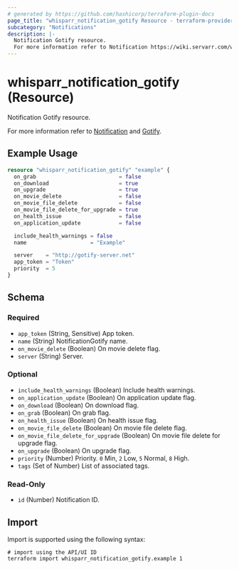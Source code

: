```yaml
---
# generated by https://github.com/hashicorp/terraform-plugin-docs
page_title: "whisparr_notification_gotify Resource - terraform-provider-whisparr"
subcategory: "Notifications"
description: |-
  Notification Gotify resource.
  For more information refer to Notification https://wiki.servarr.com/whisparr/settings#connect and Gotify https://wiki.servarr.com/whisparr/supported#gotify.
---
```


# whisparr_notification_gotify (Resource)

<!-- subcategory:Notifications -->Notification Gotify resource.
For more information refer to [Notification](https://wiki.servarr.com/whisparr/settings#connect) and [Gotify](https://wiki.servarr.com/whisparr/supported#gotify).

## Example Usage

```terraform
resource "whisparr_notification_gotify" "example" {
  on_grab                          = false
  on_download                      = true
  on_upgrade                       = true
  on_movie_delete                  = false
  on_movie_file_delete             = false
  on_movie_file_delete_for_upgrade = true
  on_health_issue                  = false
  on_application_update            = false

  include_health_warnings = false
  name                    = "Example"

  server    = "http://gotify-server.net"
  app_token = "Token"
  priority  = 5
}
```

<!-- schema generated by tfplugindocs -->
## Schema

### Required

- `app_token` (String, Sensitive) App token.
- `name` (String) NotificationGotify name.
- `on_movie_delete` (Boolean) On movie delete flag.
- `server` (String) Server.

### Optional

- `include_health_warnings` (Boolean) Include health warnings.
- `on_application_update` (Boolean) On application update flag.
- `on_download` (Boolean) On download flag.
- `on_grab` (Boolean) On grab flag.
- `on_health_issue` (Boolean) On health issue flag.
- `on_movie_file_delete` (Boolean) On movie file delete flag.
- `on_movie_file_delete_for_upgrade` (Boolean) On movie file delete for upgrade flag.
- `on_upgrade` (Boolean) On upgrade flag.
- `priority` (Number) Priority. `0` Min, `2` Low, `5` Normal, `8` High.
- `tags` (Set of Number) List of associated tags.

### Read-Only

- `id` (Number) Notification ID.

## Import

Import is supported using the following syntax:

```shell
# import using the API/UI ID
terraform import whisparr_notification_gotify.example 1
```
